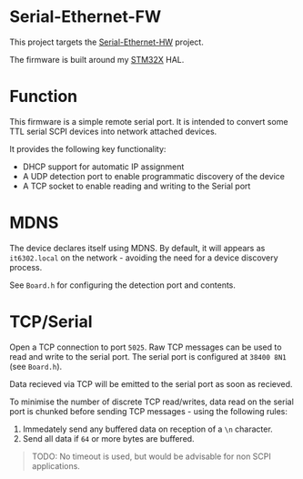 # Serial-Ethernet-FW

This project targets the [Serial-Ethernet-HW](https://github.com/TL-Embedded/Serial-Ethernet-HW) project.

The firmware is built around my [STM32X](https://github.com/Lambosaurus/STM32X) HAL.

# Function

This firmware is a simple remote serial port. It is intended to convert some TTL serial SCPI devices into network attached devices.

It provides the following key functionality: 
* DHCP support for automatic IP assignment
* A UDP detection port to enable programmatic discovery of the device
* A TCP socket to enable reading and writing to the Serial port

# MDNS

The device declares itself using MDNS. By default, it will appears as `it6302.local` on the network - avoiding the need for a device discovery process.


See `Board.h` for configuring the detection port and contents.

# TCP/Serial

Open a TCP connection to port `5025`. Raw TCP messages can be used to read and write to the serial port. The serial port is configured at `38400 8N1` (see `Board.h`).

Data recieved via TCP will be emitted to the serial port as soon as recieved. 

To minimise the number of discrete TCP read/writes, data read on the serial port is chunked before sending TCP messages - using the following rules:
 1. Immedately send any buffered data on reception of a `\n` character.
 2. Send all data if `64` or more bytes are buffered.

> TODO: No timeout is used, but would be advisable for non SCPI applications.
